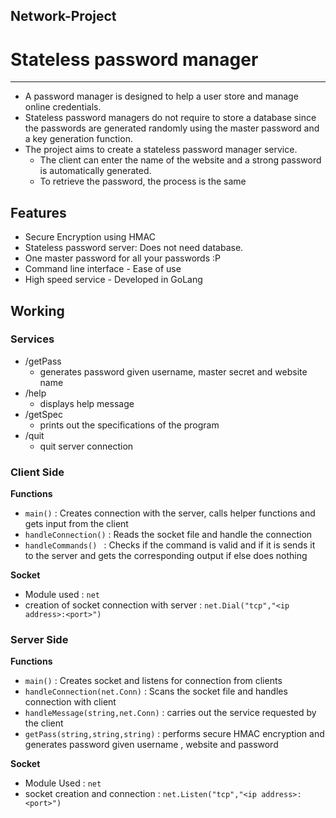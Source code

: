 ## Network-Project

# Stateless password manager
--------------------

 - A password manager is designed to help a user store and manage online credentials. 
 - Stateless password managers do not require to store a database since the passwords are generated randomly using the master password and a key generation function.
 - The project aims to create a stateless password manager service. 
    - The client can enter the name of the website and a strong password is automatically generated. 
    - To retrieve the password, the process is the same

## Features

 - Secure Encryption using HMAC
 - Stateless password server: Does not need database.
 - One master password for all your passwords :P
 - Command line interface - Ease of use
 - High speed service - Developed in GoLang


## Working 

### Services

 - /getPass
    - generates password given username, master secret and website name
 - /help
    - displays help message
 - /getSpec
     - prints out the specifications of the program
 - /quit
    - quit server connection

### Client Side

**Functions**

- `main()`              : Creates connection with the server, calls helper functions and gets input from the client
- `handleConnection()`  : Reads the socket file and handle the connection
- `handleCommands() `   : Checks if the command is valid and if it is sends it to the server and gets the corresponding output if else does nothing

**Socket**
 - Module used : `net`
 - creation of socket connection with server : `net.Dial("tcp","<ip address>:<port>")`
 

### Server Side

**Functions**
 
 - `main()`       : Creates socket and listens for connection from clients
 - `handleConnection(net.Conn)` : Scans the socket file and handles connection with client
 - `handleMessage(string,net.Conn)` : carries out the service requested by the client
 - `getPass(string,string,string)`  : performs secure HMAC encryption and generates password given username , website and password

**Socket**

- Module Used : `net`
- socket creation and connection : `net.Listen("tcp","<ip address>:<port>")`



